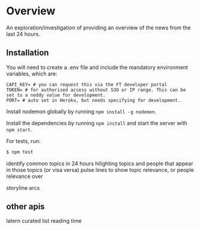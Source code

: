 # Overview

An exploration/investigation of providing an overview of the news from the last 24 hours.


## Installation

You will need to create a .env file and include the mandatory environment variables, which are:

```
CAPI_KEY= # you can request this via the FT developer portal
TOKEN= # for authorised access without S3O or IP range. This can be set to a noddy value for development.
PORT= # auto set in Heroku, but needs specifying for development.
```

Install nodemon globally by running `npm install -g nodemon`.

Install the dependencies by running `npm install` and start the server with `npm start`.


For tests, run:

```sh
$ npm test
```



identify common topics in 24 hours
hilighting topics and people that appear in those topics (or visa versa)
pulse lines to show topic relevance, or people relevance over


storyline arcs


## other apis

latern
curated list
reading time

